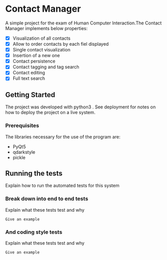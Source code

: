 # Contact Manager

A simple project for the exam of Human Computer Interaction.The Contact Manager implements below properties:
- [x] Visualization of all contacts
- [x] Allow to order contacts by each fiel displayed
- [x] Single contact visualization
- [x] Insertion of a new one
- [x] Contact persistence
- [x] Contact tagging and tag search
- [x] Contact editing
- [x] Full text search

## Getting Started

The project was developed with python3 . See deployment for notes on how to deploy the project on a live system.

### Prerequisites

The libraries necessary for the use of the program are:

* PyQt5
* qdarkstyle
* pickle



## Running the tests

Explain how to run the automated tests for this system

### Break down into end to end tests

Explain what these tests test and why

```
Give an example
```

### And coding style tests

Explain what these tests test and why

```
Give an example
```


